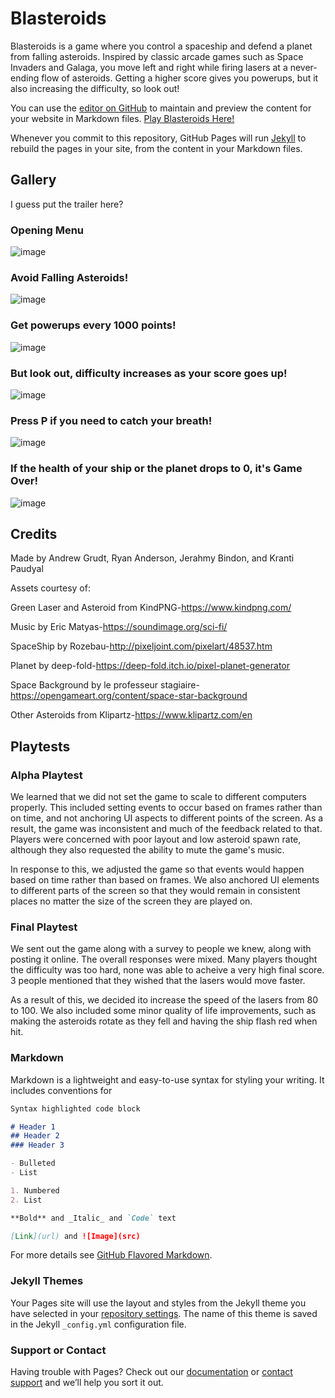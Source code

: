 # Blasteroids
Blasteroids is a game where you control a spaceship and defend a planet from falling asteroids. Inspired by classic arcade games such as Space Invaders and Galaga, you move left and right while firing lasers at a never-ending flow of asteroids. Getting a higher score gives you powerups, but it also increasing the difficulty, so look out!


You can use the [editor on GitHub](https://github.com/agrudt/Blasteroids-Site/edit/gh-pages/index.md) to maintain and preview the content for your website in Markdown files.
[Play Blasteroids Here!](https://srma-uwb.github.io/BlasteroidsWebGL/)

Whenever you commit to this repository, GitHub Pages will run [Jekyll](https://jekyllrb.com/) to rebuild the pages in your site, from the content in your Markdown files.

## Gallery

I guess put the trailer here?
### Opening Menu
![image](https://user-images.githubusercontent.com/82253713/121099052-00ffd280-c7ac-11eb-9fa3-28ea43b87830.png)

### Avoid Falling Asteroids!
![image](https://user-images.githubusercontent.com/82253713/121098132-12e07600-c7aa-11eb-860a-32cf8e76f2db.png)

### Get powerups every 1000 points!
![image](https://user-images.githubusercontent.com/82253713/121098500-d2cdc300-c7aa-11eb-9ddd-b643160672e4.png)

### But look out, difficulty increases as your score goes up!
![image](https://user-images.githubusercontent.com/82253713/121098757-630c0800-c7ab-11eb-9e7c-110935df95f7.png)

### Press P if you need to catch your breath!
![image](https://user-images.githubusercontent.com/82253713/121098325-75397680-c7aa-11eb-9e90-16fbebd0f99c.png)

### If the health of your ship or the planet drops to 0, it's Game Over!
![image](https://user-images.githubusercontent.com/82253713/121098528-e1b47580-c7aa-11eb-9e8f-b3658749d284.png)

## Credits

Made by Andrew Grudt, Ryan Anderson, Jerahmy Bindon, and Kranti Paudyal

Assets courtesy of:

Green Laser and Asteroid from KindPNG-https://www.kindpng.com/

Music by Eric Matyas-https://soundimage.org/sci-fi/

SpaceShip by Rozebau-http://pixeljoint.com/pixelart/48537.htm

Planet by deep-fold-https://deep-fold.itch.io/pixel-planet-generator

Space Background by le professeur stagiaire-https://opengameart.org/content/space-star-background

Other Asteroids from Klipartz-https://www.klipartz.com/en

## Playtests

### Alpha Playtest
We learned that we did not set the game to scale to different computers properly. This included setting events to occur based on frames rather than on time, and not anchoring UI aspects to different points of the screen. As a result, the game was inconsistent and much of the feedback related to that. Players were concerned with poor layout and low asteroid spawn rate, although they also requested the ability to mute the game's music.

In response to this, we adjusted the game so that events would happen based on time rather than based on frames. We also anchored UI elements to different parts of the screen so that they would remain in consistent places no matter the size of the screen they are played on.

### Final Playtest
We sent out the game along with a survey to people we knew, along with posting it online. The overall responses were mixed. Many players thought the difficulty was too hard, none was able to acheive a very high final score. 3 people mentioned that they wished that the lasers would move faster.

As a result of this, we decided ito increase the speed of the lasers from 80 to 100. We also included some minor quality of life improvements, such as making the asteroids rotate as they fell and having the ship flash red when hit.

### Markdown

Markdown is a lightweight and easy-to-use syntax for styling your writing. It includes conventions for

```markdown
Syntax highlighted code block

# Header 1
## Header 2
### Header 3

- Bulleted
- List

1. Numbered
2. List

**Bold** and _Italic_ and `Code` text

[Link](url) and ![Image](src)
```

For more details see [GitHub Flavored Markdown](https://guides.github.com/features/mastering-markdown/).

### Jekyll Themes

Your Pages site will use the layout and styles from the Jekyll theme you have selected in your [repository settings](https://github.com/agrudt/Blasteroids-Site/settings/pages). The name of this theme is saved in the Jekyll `_config.yml` configuration file.

### Support or Contact

Having trouble with Pages? Check out our [documentation](https://docs.github.com/categories/github-pages-basics/) or [contact support](https://support.github.com/contact) and we’ll help you sort it out.
